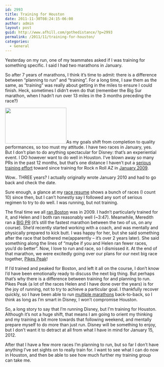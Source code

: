 ```yaml
---
id: 2993
title: Training for Houston
date: 2011-11-30T08:24:15-06:00
author: admin
layout: post
guid: http://www.afhill.com/gothedistance/?p=2993
permalink: /2011/11/training-for-houston/
categories:
  - General
---
```

Yesterday on my run, one of my teammates asked if I was training for something specific. I said I had two marathons in January.

So after 7 years of marathons, I think it&#8217;s time to admit: there is a difference between &#8220;planning to run&#8221; and &#8220;training&#8221;. For a long time, I saw them as the same, as &#8220;training&#8221; was really about getting in the miles to ensure I could finish. Heck, sometimes I didn&#8217;t even do that (remember the Big Sur marathon, when I hadn&#8217;t run over 13 miles in the 3 months preceding the race?) 

[<img src="http://www.afhill.com/gothedistance/wp-content/uploads/2011/11/40YearMarathonRightColumnLogo.gif" alt="" title="40YearMarathonRightColumnLogo" width="200" height="117" class="alignleft size-full wp-image-2996" />](http://www.afhill.com/gothedistance/wp-content/uploads/2011/11/40YearMarathonRightColumnLogo.gif)As my goals shift from completion to quality performances, so too must my attitude. I have two races in January, yes. But I don&#8217;t plan to do anything spectacular for Disney: that&#8217;s an experiential event. I DO however want to do well in Houston. I&#8217;ve blown away so many PRs in the past 12 months, but that&#8217;s one distance I haven&#8217;t put a [serious training effort](http://www.afhill.com/gothedistance/2008/10/ready-to-start-training/) toward since training for Rock n Roll AZ in [January 2009](http://www.afhill.com/gothedistance/2009/01/rock-and-roll-arizona-race-report/).

Wow.. THREE years? I actually originally wrote January 2010 and had to go back and check the date.

Sure enough, a glance at my [race resume](http://www.afhill.com/gothedistance/race-resume/) shows a bunch of races (I count 10) since then, but I can&#8217;t honestly say I followed any sort of serious regimen to try to do well. I was running, but not training. 

The final time we all [ran Boston](http://www.afhill.com/gothedistance/2009/09/a-belated-boston-marathon-race-report/) was in 2009. I hadn&#8217;t particularly trained for it, and Helen and I both ran reasonably well (~3:47). Meanwhile, Meredith ran a [BIG PR](http://meredithrunningworld.blogspot.com/2009/04/boston-marathon-2009.html) (it&#8217;s still the fastest marathon between the two of us, on any course). She&#8217;d recently started working with a coach, and was mentally and physically prepared to kick butt. I was happy for her, but she said something after the race that bothered me(apparently &#8211; it&#8217;s over 2 years later). She said something along the lines of &#8220;maybe if you and Helen ran fewer races, you&#8217;d do better&#8221;. Now, I love to run and race, so I dismissed it. At the end of that marathon, we were excitedly going over our plans for our next big race together, [Pikes Peak](http://www.afhill.com/gothedistance/2009/08/pikes-peak-marathon-race-report/)! 

If I&#8217;d trained and peaked for Boston, and left it all on the course, I don&#8217;t know I&#8217;d have been emotionally ready to discuss the next big thing. But perhaps that&#8217;s why there is a difference between training for and planning to run. Pikes Peak (a lot of the races Helen and I have done over the years) is for the joy of running, not to try to achieve a particular goal. I thankfully recover quickly, so I have been able to run [multiple marathons](http://www.afhill.com/gothedistance/2005/10/detroit-free-press-marathon-report/) back-to-back, so I think as long as I&#8217;m smart in Disney, I won&#8217;t compromise Houston. 

So, a long story to say that I&#8217;m running Disney, but I&#8217;m training for Houston. Although it&#8217;s not a huge shift, that means I am going to orient my thinking and my training a bit more towards that following weekend, and mentally prepare myself to do more than just run. Disney will be something to enjoy, but I don&#8217;t want it to detract at all from what I have in mind for January 15, 2012.

After that I have a few more races I&#8217;m planning to run, but so far I don&#8217;t have anything I&#8217;ve set sights on to really train for. I want to see what I can do now in Houston, and then be able to see how much further my training group can take me.